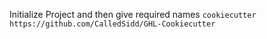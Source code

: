 Initialize Project and then give required names
```cookiecutter https://github.com/CalledSidd/GHL-Cookiecutter ```